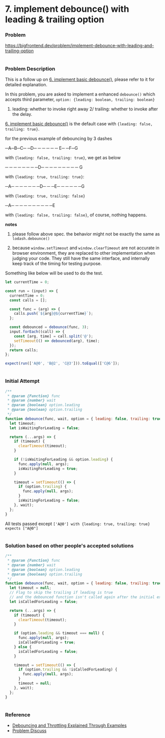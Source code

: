 # 7. implement debounce() with leading & trailing option

### Problem

https://bigfrontend.dev/problem/implement-debounce-with-leading-and-trailing-option

#

### Problem Description

This is a follow up on [6. implement basic debounce()](https://bigfrontend.dev/problem/implement-basic-debounce), please refer to it for detailed explanation.

In this problem, you are asked to implement a enhanced `debounce()` which accepts third parameter, `option: {leading: boolean, trailing: boolean}`

1. leading: whether to invoke right away
   2/ trailing: whether to invoke after the delay.

[6. implement basic debounce()](<https://bigfrontend.dev/problem/implement-basic-debounce()>) is the default case with `{leading: false, trailing: true}`.

for the previous example of debouncing by 3 dashes

─A─B─C─ ─D─ ─ ─ ─ ─ ─ E─ ─F─G

with `{leading: false, trailing: true}`, we get as below

─ ─ ─ ─ ─ ─ ─ ─D─ ─ ─ ─ ─ ─ ─ ─ ─ G

with `{leading: true, trailing: true}`:

─A─ ─ ─ ─ ─ ─ ─D─ ─ ─E─ ─ ─ ─ ─ ─G

with `{leading: true, trailing: false}`

─A─ ─ ─ ─ ─ ─ ─ ─ ─ ─E

with `{leading: false, trailing: false}`, of course, nothing happens.

**notes**

1. please follow above spec. the behavior might not be exactly the same as `lodash.debounce()`

2. because `window.setTimeout` and `window.clearTimeout` are not accurate in browser environment, they are replaced to other implementation when judging your code. They still have the same interface, and internally keep track of the timing for testing purpose.

Something like below will be used to do the test.

```js
let currentTime = 0;

const run = (input) => {
  currentTime = 0;
  const calls = [];

  const func = (arg) => {
    calls.push(`${arg}@${currentTime}`);
  };

  const debounced = debounce(func, 3);
  input.forEach((call) => {
    const [arg, time] = call.split('@');
    setTimeout(() => debounced(arg), time);
  });
  return calls;
};

expect(run(['A@0', 'B@2', 'C@3'])).toEqual(['C@6']);
```

#

### Initial Attempt

```js
/**
 * @param {Function} func
 * @param {number} wait
 * @param {boolean} option.leading
 * @param {boolean} option.trailing
 */
function debounce(func, wait, option = { leading: false, trailing: true }) {
  let timeout;
  let isWaitingForLeading = false;

  return (...args) => {
    if (timeout) {
      clearTimeout(timeout);
    }

    if (!isWaitingForLeading && option.leading) {
      func.apply(null, args);
      isWaitingForLeading = true;
    }

    timeout = setTimeout(() => {
      if (option.trailing) {
        func.apply(null, args);
      }
      isWaitingForLeading = false;
    }, wait);
  };
}
```

All tests passed except `['A@0'] with {leading: true, trailing: true} expects ["A@0"]`

#

### Solution based on other people's accepted solutions

```js
/**
 * @param {Function} func
 * @param {number} wait
 * @param {boolean} option.leading
 * @param {boolean} option.trailing
 */
function debounce(func, wait, option = { leading: false, trailing: true }) {
  let timeout = null;
  // Flag to skip the trailing if leading is true
  // and the debounced function isn't called again after the initial execution.
  let isCalledForLeading = false;

  return (...args) => {
    if (timeout) {
      clearTimeout(timeout);
    }

    if (option.leading && timeout === null) {
      func.apply(null, args);
      isCalledForLeading = true;
    } else {
      isCalledForLeading = false;
    }

    timeout = setTimeout(() => {
      if (option.trailing && !isCalledForLeading) {
        func.apply(null, args);
      }
      timeout = null;
    }, wait);
  };
}
```

#

### Reference

- [Debouncing and Throttling Explained Through Examples](https://css-tricks.com/debouncing-throttling-explained-examples/)
- [Problem Discuss](https://bigfrontend.dev/problem/implement-debounce-with-leading-and-trailing-option/discuss)
